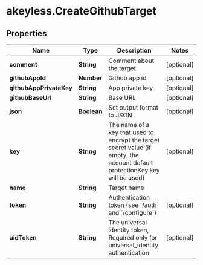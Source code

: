 # akeyless.CreateGithubTarget

## Properties

Name | Type | Description | Notes
------------ | ------------- | ------------- | -------------
**comment** | **String** | Comment about the target | [optional] 
**githubAppId** | **Number** | Github app id | [optional] 
**githubAppPrivateKey** | **String** | App private key | [optional] 
**githubBaseUrl** | **String** | Base URL | [optional] 
**json** | **Boolean** | Set output format to JSON | [optional] 
**key** | **String** | The name of a key that used to encrypt the target secret value (if empty, the account default protectionKey key will be used) | [optional] 
**name** | **String** | Target name | 
**token** | **String** | Authentication token (see &#x60;/auth&#x60; and &#x60;/configure&#x60;) | [optional] 
**uidToken** | **String** | The universal identity token, Required only for universal_identity authentication | [optional] 


